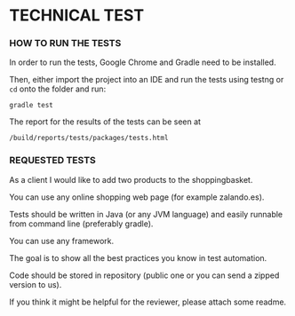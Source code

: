 # TECHNICAL TEST

### HOW TO RUN THE TESTS 
In order to run the tests, Google Chrome and Gradle need to be installed. 

Then, either import the project into an IDE and run the tests using testng or `cd` onto the folder and run:

`gradle test`

The report for the results of the tests can be seen at 

`/build/reports/tests/packages/tests.html`


### REQUESTED TESTS

As​ ​a​ ​client​ ​I​ ​would​ ​like​ ​to​ ​add​ ​two​ ​products​ ​to​ ​the​ ​shopping​ ​basket.

You can use any online shopping web page (for example zalando.es).

Tests should be written in Java (or any JVM language) and easily runnable from command
line (preferably gradle).
 
 You can use any framework.
  
  The goal is to show all the best
practices you know in test automation.


Code should be stored in repository (public one or you can send a zipped version to us). 

If
you think it might be helpful for the reviewer, please attach some readme.